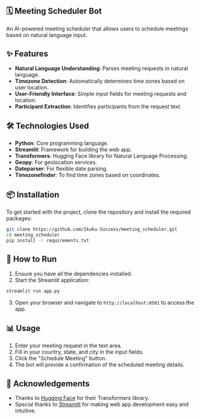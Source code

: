 ## 🗓️ Meeting Scheduler Bot

An AI-powered meeting scheduler that allows users to schedule meetings based on natural language input. 

## ✨ Features

- **Natural Language Understanding**: Parses meeting requests in natural language.
- **Timezone Detection**: Automatically determines time zones based on user location.
- **User-Friendly Interface**: Simple input fields for meeting requests and location.
- **Participant Extraction**: Identifies participants from the request text.

## 🛠️ Technologies Used

- **Python**: Core programming language.
- **Streamlit**: Framework for building the web app.
- **Transformers**: Hugging Face library for Natural Language Processing.
- **Geopy**: For geolocation services.
- **Dateparser**: For flexible date parsing.
- **Timezonefinder**: To find time zones based on coordinates.

## 📦 Installation

To get started with the project, clone the repository and install the required packages:

```bash
git clone https://github.com/Ikuku-Success/meeting_scheduler.git
cd meeting_scheduler
pip install -r requirements.txt
```

## 🚀 How to Run

1. Ensure you have all the dependencies installed.
2. Start the Streamlit application:

```bash
streamlit run app.py
```

3. Open your browser and navigate to `http://localhost:8501` to access the app.

## 📊 Usage

1. Enter your meeting request in the text area.
2. Fill in your country, state, and city in the input fields.
3. Click the "Schedule Meeting" button.
4. The bot will provide a confirmation of the scheduled meeting details.


## 🌟 Acknowledgements

- Thanks to [Hugging Face](https://huggingface.co/) for their Transformers library.
- Special thanks to [Streamlit](https://streamlit.io/) for making web app development easy and intuitive.
```
